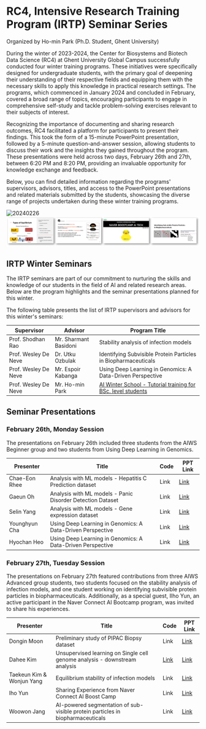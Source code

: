 # RC4, Intensive Research Training Program (IRTP) Seminar Series

Organized by Ho-min Park (Ph.D. Student, Ghent University)

During the winter of 2023-2024, the Center for Biosystems and Biotech Data Science (RC4) at Ghent University Global Campus successfully conducted four winter training programs. These initiatives were specifically designed for undergraduate students, with the primary goal of deepening their understanding of their respective fields and equipping them with the necessary skills to apply this knowledge in practical research settings. The programs, which commenced in January 2024 and concluded in February, covered a broad range of topics, encouraging participants to engage in comprehensive self-study and tackle problem-solving exercises relevant to their subjects of interest.

Recognizing the importance of documenting and sharing research outcomes, RC4 facilitated a platform for participants to present their findings. This took the form of a 15-minute PowerPoint presentation, followed by a 5-minute question-and-answer session, allowing students to discuss their work and the insights they gained throughout the program. These presentations were held across two days, February 26th and 27th, between 6:20 PM and 8:20 PM, providing an invaluable opportunity for knowledge exchange and feedback.

Below, you can find detailed information regarding the programs' supervisors, advisors, titles, and access to the PowerPoint presentations and related materials submitted by the students, showcasing the diverse range of projects undertaken during these winter training programs.

![20240226](./20240226.png)
![20240226](./20240227.png)


## IRTP Winter Seminars

The IRTP seminars are part of our commitment to nurturing the skills and knowledge of our students in the field of AI and related research areas. Below are the program highlights and the seminar presentations planned for this winter.

The following table presents the list of IRTP supervisors and advisors for this winter's seminars:

| Supervisor            | Advisor               | Program Title                                                     |
|-----------------------|-----------------------|-------------------------------------------------------------------|
| Prof. Shodhan Rao     | Mr. Sharmant Basidoni | Stability analysis of infection models                           |
| Prof. Wesley De Neve  | Dr. Utku Ozbulak      | Identifying Subvisible Protein Particles in Biopharmaceuticals   |
| Prof. Wesley De Neve  | Mr. Espoir Kabanga    | Using Deep Learning in Genomics: A Data-Driven Perspective       |
| Prof. Wesley De Neve  | Mr. Ho-min Park       | [AI Winter School - Tutorial training for BSc. level students](https://github.com/powersimmani/AIWS2024) |


## Seminar Presentations

### February 26th, Monday Session

The presentations on February 26th included three students from  the AIWS Beginner group and two students from Using Deep Learning in Genomics.

| Presenter                  | Title                                                                   | Code | PPT Link |
|----------------------------|-------------------------------------------------------------------------|------|----------|
| Chae-Eon Rhee              | Analysis with ML models - Hepatitis C Prediction dataset                | Link | [Link](https://www.dropbox.com/scl/fi/qxu8v1ewhyrd2vaf2ycqc/20240226-Chae-Eun-Rhee.pptx?rlkey=kp8j4rhbspsm9cuafofg0xbuy&dl=0)     |
| Gaeun Oh                   | Analysis with ML models - Panic Disorder Detection Dataset              | Link | [Link](https://www.dropbox.com/scl/fi/882cj9qhtsaoefy703z1a/20240226-Gaeun-Oh.pptx?rlkey=zitpoyku8aucdk5mjstseznkn&dl=0)     |
| Selin Yang                 | Analysis with ML models - Gene expression dataset                       | Link | [Link](https://www.dropbox.com/scl/fi/dks3wv0elqt5k42fzrie5/20240226-Serin-Yang.pptx?rlkey=rnm34a3d51k49fixyfxxk6rrm&dl=0)     |
| Younghyun Cha              | Using Deep Learning in Genomics: A Data-Driven Perspective              | Link | [Link](https://www.dropbox.com/scl/fi/579rb580lwv9i7o8b40mj/20240226-Younghyun-Cha.pptx?rlkey=qftvzt0x45t4t5stoolvah5ch&dl=0)     |
| Hyochan Heo                | Using Deep Learning in Genomics: A Data-Driven Perspective              | Link | [Link](https://www.dropbox.com/scl/fi/i74x3oveg3swjqskseg0v/20240226-Hyochan-Heo.pptx?rlkey=qxsntpl9irv6v212cpvmg765p&dl=0)     |


### February 27th, Tuesday Session

The presentations on February 27th featured contributions from three AIWS Advanced group students, two students focused on the stability analysis of infection models, and one student working on identifying subvisible protein particles in biopharmaceuticals. Additionally, as a special guest, Ilho Yun, an active participant in the Naver Connect AI Bootcamp program, was invited to share his experiences.

| Presenter                  | Title                                                                          | Code | PPT Link |
|----------------------------|--------------------------------------------------------------------------------|------|----------|
| Dongin Moon                | Preliminary study of PIPAC Biopsy dataset                                      | Link | [Link](https://www.dropbox.com/scl/fi/4vrmzw598gujtj3cte0bw/20240227-Dongin-Moon-PIPAC.pptx?rlkey=ath9wvhvohjc2g404gaiol97j&dl=0)     |
| Dahee Kim                  | Unsupervised learning on Single cell genome analysis - downstream analysis     | [Link](https://www.dropbox.com/scl/fi/emo0vrgcvnk3z3wlfbms9/20240227-Dahee-Kim.ipynb?rlkey=47w9x7wl5t5u2x9v0wtc4sf19&dl=0) | [Link](https://www.dropbox.com/scl/fi/fjqwy622zdw4i8l8jmoh9/20240227-Dahee-Kim.pptx?rlkey=tzvbcc98vge03x0uc5kmbnzwa&dl=0)     |
| Taekeun Kim & Wonjun Yang  | Equilibrium stability of infection models                                      | Link | [Link](https://www.dropbox.com/scl/fi/u7hmtliajlxq83u4j13op/20240227-Taekeun-Kim-and-Wonjun-Yang.pptx?rlkey=4ojuj9vvbb832ha9105dq8sf7&dl=0)     |
| Iho Yun                    | Sharing Experience from Naver Connect AI Boost Camp                            | Link | [Link](https://www.dropbox.com/scl/fi/34pen9b1skz0tsno3j55k/20240227-Ilho-Yun.pptx?rlkey=9aa0mk2p539l9mgz2orjilu1v&dl=0)     |
| Woowon Jang                | AI-powered segmentation of sub-visible protein particles in biopharmaceuticals | Link | [Link](https://www.dropbox.com/scl/fi/7yrv58hjcgrx7rczkmag3/20240227-Woowon-Jang.pptx?rlkey=qjevieh60pfq4je82p1hl2olv&dl=0)     |
